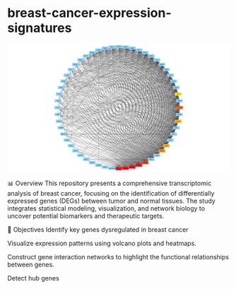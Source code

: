 # breast-cancer-expression-signatures


![CDK1 Network](Breast_Cancer_Network.jpeg)

📊 Overview
This repository presents a comprehensive transcriptomic analysis of breast cancer, focusing on the identification of differentially expressed genes (DEGs) between tumor and normal tissues. The study integrates statistical modeling, visualization, and network biology to uncover potential biomarkers and therapeutic targets.

🧪 Objectives
Identify key genes dysregulated in breast cancer

Visualize expression patterns using volcano plots and heatmaps.

Construct gene interaction networks to highlight the functional relationships between genes.

Detect hub genes
